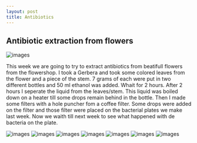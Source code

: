 ```yaml
---
layout: post
title: Antibiotics
---
```


## Antibiotic extraction from flowers
![images](http://marijan1.github.io/images/2861.JPG)

This week we are going to try to extract antibiotics from beatifull flowers from the flowershop. I took a Gerbera and took some colored leaves from the flower and a piece of the stem.
7 grams of each were put in two different bottles and 50 ml ethanol was added. Whait for 2 hours. After 2 hours I seperate the liquid from the leaves/stem. This liquid was boiled down on a heater till some drops remain behind in the bottle. Then I made some filters with a hole puncher fom a coffee filter. Some drops were added on the filter and those filter were placed on the bacterial plates we make last week. Now we waith till next week to see what happened with de bacteria on the plate.

![images](http://marijan1.github.io/images/2841.JPG)
![images](http://marijan1.github.io/images/2849.JPG)
![images](http://marijan1.github.io/images/2855.JPG)
![images](http://marijan1.github.io/images/2857.JPG)
![images](http://marijan1.github.io/images/2864.JPG)
![images](http://marijan1.github.io/images/2866.JPG)
![images](http://marijan1.github.io/images/2845.JPG)
